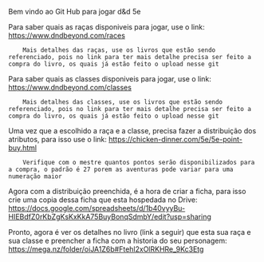 Bem vindo ao Git Hub para jogar d&d 5e

Para saber quais as raças disponiveis para jogar, use o link:
	https://www.dndbeyond.com/races
	
		Mais detalhes das raças, use os livros que estão sendo referenciado, pois no link para ter mais detalhe precisa ser feito a compra do livro, os quais já estão feito o upload nesse git

Para saber quais as classes disponiveis para jogar, use o link:
	https://www.dndbeyond.com/classes
	
		Mais detalhes das classes, use os livros que estão sendo referenciado, pois no link para ter mais detalhe precisa ser feito a compra do livro, os quais já estão feito o upload nesse git

Uma vez que a escolhido a raça e a classe, precisa fazer a distribuição dos atributos, para isso use o link:
	https://chicken-dinner.com/5e/5e-point-buy.html
	
		Verifique com o mestre quantos pontos serão disponibilizados para a compra, o padrão é 27 porem as aventuras pode variar para uma numeração maior
	
Agora com a distribuição preenchida, é a hora de criar a ficha, para isso crie uma copia dessa ficha que esta hospedada no Drive: 
	https://docs.google.com/spreadsheets/d/1b40vyyBu-HIEBdfZ0rKbZgKsKxKkA75BuyBonqSdmbY/edit?usp=sharing

Pronto, agora é ver os detalhes no livro (link a seguir) que esta sua raça e sua classe e preencher a ficha com a historia do seu personagem:	 https://mega.nz/folder/oiJA1Z6b#Ftehl2xOlRKHRe_9Kc3Etg


